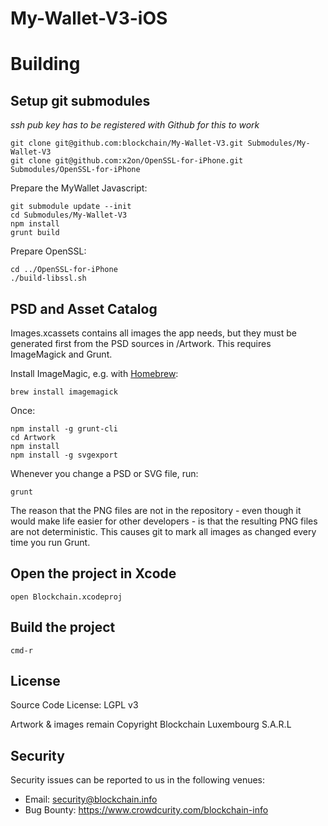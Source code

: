 # My-Wallet-V3-iOS


# Building

## Setup git submodules

_ssh pub key has to be registered with Github for this to work_

    git clone git@github.com:blockchain/My-Wallet-V3.git Submodules/My-Wallet-V3
    git clone git@github.com:x2on/OpenSSL-for-iPhone.git Submodules/OpenSSL-for-iPhone

Prepare the MyWallet Javascript:

    git submodule update --init
    cd Submodules/My-Wallet-V3
    npm install
    grunt build

Prepare OpenSSL:

    cd ../OpenSSL-for-iPhone  
    ./build-libssl.sh

## PSD and Asset Catalog

Images.xcassets contains all images the app needs, but they must be generated first from the PSD sources in /Artwork. This requires ImageMagick and Grunt.

Install ImageMagic, e.g. with [Homebrew](http://brew.sh):

    brew install imagemagick

Once:

    npm install -g grunt-cli
    cd Artwork
    npm install
    npm install -g svgexport
 
Whenever you change a PSD or SVG file, run: 
  
    grunt

The reason that the PNG files are not in the repository - even though it would make life easier for other developers - is that the resulting PNG files are not deterministic. This causes git to mark all images as changed every time you run Grunt. 

## Open the project in Xcode

    open Blockchain.xcodeproj

## Build the project

    cmd-r


## License

Source Code License: LGPL v3

Artwork & images remain Copyright Blockchain Luxembourg S.A.R.L

## Security

Security issues can be reported to us in the following venues:
* Email: security@blockchain.info
* Bug Bounty: https://www.crowdcurity.com/blockchain-info

